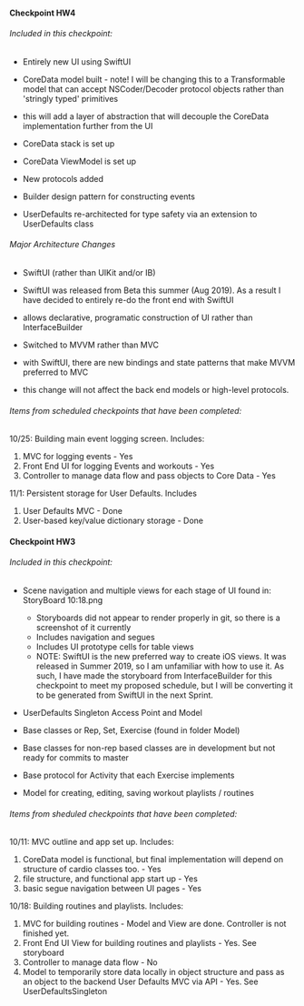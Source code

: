 #### Checkpoint HW4

###### Included in this checkpoint:
 * Entirely new UI using SwiftUI

 * CoreData model built - note! I will be changing this to a Transformable model that can accept NSCoder/Decoder protocol objects
 rather than 'stringly typed' primitives

 * this will add a layer of abstraction that will decouple the CoreData implementation further from the UI

 * CoreData stack is set up

 * CoreData ViewModel is set up

 * New protocols added

 * Builder design pattern for constructing events

 * UserDefaults re-architected for type safety via an extension to UserDefaults class


###### Major Architecture Changes
 * SwiftUI (rather than UIKit and/or IB)
  * SwiftUI was released from Beta this summer (Aug 2019). As a result I have decided to entirely re-do the front end with SwiftUI
  * allows declarative, programatic construction of UI rather than InterfaceBuilder
  
 * Switched to MVVM rather than MVC
  * with SwiftUI, there are new bindings and state patterns that make MVVM preferred to MVC
  * this change will not affect the back end models or high-level protocols.

###### Items from scheduled checkpoints that have been completed:

10/25: Building main event logging screen. Includes:
 1) MVC for logging events - Yes
 2) Front End UI for logging Events and workouts - Yes
 3) Controller to manage data flow and pass objects to Core Data - Yes

11/1: Persistent storage for User Defaults. Includes
 1) User Defaults MVC - Done
 2) User-based key/value dictionary storage - Done


#### Checkpoint HW3

###### Included in this checkpoint:
* Scene navigation and multiple views for each stage of UI found in: StoryBoard 10:18.png
  * Storyboards did not appear to render properly in git, so there is a screenshot of it currently
  * Includes navigation and segues
  * Includes UI prototype cells for table views
  * NOTE: SwiftUI is the new preferred way to create iOS views. It was released in Summer 2019, so I am unfamiliar with how to use it. As such, I have made the storyboard from InterfaceBuilder for this checkpoint to meet my proposed schedule, but I will be converting it to be generated from SwiftUI in the next Sprint.

* UserDefaults Singleton Access Point and Model

* Base classes or Rep, Set, Exercise (found in folder Model)
* Base classes for non-rep based classes are in development but not ready for commits to master

* Base protocol for Activity that each Exercise implements

* Model for creating, editing, saving workout playlists / routines

###### Items from sheduled checkpoints that have been completed:

10/11: MVC outline and app set up. Includes:
1) CoreData model is functional, but final implementation will depend on structure of cardio classes too. - Yes
2) file structure, and functional app start up - Yes
3) basic segue navigation between UI pages - Yes

10/18: Building routines and playlists. Includes:
1) MVC for building routines - Model and View are done. Controller is not finished yet.
2) Front End UI View for building routines and playlists  - Yes. See storyboard
3) Controller to manage data flow - No
4)  Model to temporarily store data locally in object structure and pass as an object to the backend User Defaults MVC via API - Yes. See UserDefaultsSingleton
